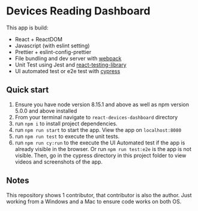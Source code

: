 # Devices Reading Dashboard

This app is build:

- React + ReactDOM
- Javascript (with eslint setting)
- Prettier + eslint-config-prettier
- File bundling and dev server with [webpack](https://github.com/webpack/webpack)
- Unit Test using Jest and [react-testing-library](https://github.com/kentcdodds/react-testing-library)
- UI automated test or e2e test with [cypress](https://www.cypress.io/)

## Quick start

1. Ensure you have node version 8.15.1 and above as well as npm version 5.0.0 and above installed
2. From your terminal navigate to `react-devices-dashboard` directory
3. run `npm i` to install project dependencies.
4. run `npm run start` to start the app. View the app on `localhost:8080`
5. run `npm run test` to execute the unit tests.
6. run `npm run cy:run` to the execute the UI Automated test if the app is already visible in the browser. Or run `npm run test:e2e` is the app is not visible. Then, go in the cypress directory in this project folder to view videos and screenshots of the app.

## Notes

This repository shows 1 contributor, that contributor is also the author. Just working from a Windows and a Mac to ensure code works on both OS.
